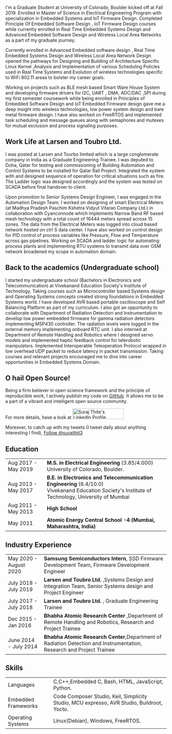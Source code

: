 I'm a Graduate Student  at University of Colorado, Boulder kicked off at Fall 2019. Enrolled in Master of Science in Electrical Engineering Program with specialization in Embedded Systems and IoT Firmware Design. Completed Principle Of Embedded Software Design , IoT Firmware Design courses while currently enrolled in Real Time Embedded Systems Design and Advanced Embedded Software Design and Wireless Local Area Networks as a part of  my graduate journey.

Currently enrolled in Advanced Embedded software design , Real Time Embedded Systems Design and Wireless Local Area Network Design opened the pathways for Designing and Building of  Architecture Specific Linux Kernel ,Analysis  and Implementation of various Scheduling Policies used in Real Time Systems  and Evolution of wireless technologies specific to WiFi 802.11  areas to bolster my career goals.  

Working on  projects such as BLE mesh based Smart Ware House System and developing firmware drivers for I2C, UART , DMA, ADC/DAC ,SPI during my first semester coursework while being enrolled in Principles of Embedded Software Design and IoT Embedded Firmware design gave me a deep insight into wireless technologies, low power system design and bare metal firmware design. I have also worked on FreeRTOS and implemented task scheduling and message queues along with semaphores and mutexes for mutual exclusion and process signaling purposes.  

<h2>Work Life at Larsen and Toubro Ltd.</h2>

I was posted at Larsen and Tourbo limited which is a large conglomerate company in India as a Graduate Engineering Trainee. I was deputed to Doha, Qatar for testing and commissioning of Building Automation and Control Systems to be installed for Qatar Rail Project. Integrated the system with and designed sequence of operation for critical situations such as fire. The Ladder logic was designed accordingly and the system was tested on SCADA before final handover to client.

Upon promotion to Senior Systems Design Engineer, I was engaged in the Automation Design Team. I worked on designing of smart Electrical Meters (at Madhya Pradesh Paschim Kshetra Vidyut Vitaran Company Ltd.) in collaboration with Cyanconnode which implements Narrow Band RF based mesh technology with a total count of 16444 meters spread across 15 zones. The data from the Electrical Meters was logged into cloud based network hosted on ctrl S data center. I have also worked on control design for PID control of process variables like Pressure, Flow and Temperature across gas pipelines. Working on SCADA and ladder logic for automating process plants and implementing RTU systems to transmit data over GSM network  broadened my scope in automation domain.

<h2>Back to the academics (Undergraduate school)</h2>

I started my undergraduate school (Bachelors in Electronics and Telecommunication) at Vivekanand Education Society's Institute of Technology. Taking courses such as Microcontroller based Systems design and Operating Systems concepts created strong foundations in Embedded Systems world. I have developed AVR based portable oscilloscope and Self Balancing Platform as part of my curriculum. I also got an opportunity to collaborate with Department of Radiation Detection and Instrumentation to  develop low power embedded firmware for gamma radiation detectors implementing MSP430 controller. The radiation levels were logged in the external memory implementing onboard RTC unit. I also interned at Department of Remote Handling and Robotics where I designed servo models and implemented haptic feedback control for telerobotic manipulators. Implemented Interoperable Teleoperation Protocol wrapped in low overhead UDP packet to reduce latency in packet transmission. Taking courses and relevant projects encouraged me to dive into career opportunities in Embedded Systems Domain.   


<h2>O hail Open Source!</h2>

Being a firm believer in open science framework and the principle of reproducible work, I actively publish my code on [GitHub](https://github.com/surajthite). It allows me to be a part of a vibrant and intelligent open source community.

For more details, have a look at <a href="https://www.linkedin.com/in/surajthite/"><img src="https://static.licdn.com/scds/common/u/img/webpromo/btn_myprofile_160x33.png" style="border: none;" width="160" height="33" border="0" alt="Suraj Thite's LinkedIn Profile"></a>

Moreover, to catch up with my tweets (I tweet daily about anything interesting I find), <a href="https://twitter.com/surajthit3" class="twitter-follow-button" data-show-count="false" data-size="large">Follow @surajthit3</a>
<script>!function(d,s,id){var js,fjs=d.getElementsByTagName(s)[0],p=/^http:/.test(d.location)?'http':'https';if(!d.getElementById(id)){js=d.createElement(s);js.id=id;js.src=p+'://platform.twitter.com/widgets.js';fjs.parentNode.insertBefore(js,fjs);}}(document, 'script', 'twitter-wjs');</script>

## <i class="fa fa-chevron-right"></i> Education

<table class="table table-hover">
  <tr>
    <td class="col-md-3">Aug 2017 - May 2019</td>
    <td>
        <strong>M.S. in Electrical Engineering</strong> (3.85/4.000)
        <br>
      University of Colorado, Boulder.
    </td>
  </tr>
  <tr>
    <td class="col-md-3">Aug 2013 - May 2017</td>
    <td>
        <strong>B.E. in Electronics and Telecommunication Engineering</strong>
        (8.4/10.0)
        <br>
      Vivekanand Education Society's Institute of Technology, University of Mumbai
    </td>
  </tr>
  <tr>
    <td class="col-md-3">Aug 2011 - May 2013</td>
    <td>
        <strong>High School</strong>
    </td>
  </tr>
  <tr>
    <td class="col-md-3">May 2011</td>
    <td>
      <strong>Atomic Energy Central School -4 (Mumbai, Maharashtra, India)</strong>
    </td>
  </tr>
</table>

## <i class="fa fa-chevron-right"></i> Industry Experience
<table class="table table-hover">
<tr>
  <td class='col-md-3'>May 2020 - August 2020</td>
  <td><strong>Samsung Semiconductors Intern</strong>, SSD Firmware Development Team, Firmware Development Engineer</td>
</tr>
<tr>
</tr>
<tr>
  <td class='col-md-3'>July 2018 - July 2019</td>
  <td><strong>Larsen and Toubro Ltd. </strong>,Systems Design and Integration Team, Senior Systems design and Project Engineer</td>
</tr>
<tr>
</tr>
<tr>
  <td class='col-md-3'>July 2017 - July 2018</td>
  <td><strong>Larsen and Toubro Ltd. </strong>, Graduate Engineering Trainee</td>
</tr>
<tr>
</tr>
<tr>
  <td class='col-md-3'>Dec 2015 - Jan 2016</td>
  <td><strong>Bhabha Atomic Research Center </strong>,Department of Remote Handling and Robotics, Research and Project Trainee</td>
</tr>
<tr>
</tr>
<tr>
  <td class='col-md-3'>June 2014 - July 2014</td>
  <td><strong>Bhabha Atomic Research Center</strong>,Department of Radiation Detection and Instrumentation,  Research and Project Trainee</td>
</tr>
<tr>
</tr>
</table>



## <i class="fa fa-chevron-right"></i> Skills
<table class="table table-hover">
<tr>
  <td class='col-md-2'>Languages</td>
  <td markdown="1">
C,C++,Embedded C,  Bash, HTML, JavaScript, Python.
  </td>
</tr>
<tr>
  <td class='col-md-2'>Embedded Frameworks</td>
  <td markdown="1">
Code Composer Studio, Keil, Simplicity Studio, MCU expresso, AVR Studio, Buildroot, Yocto.
  </td>
</tr>
<tr>
  <td class='col-md-2'>Operating Systems</td>
  <td markdown="1">
Linux(Debian), Windows, FreeRTOS.
  </td>
</tr>
</table>
